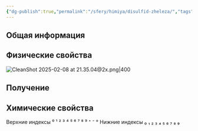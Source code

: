 ```yaml
---
{"dg-publish":true,"permalink":"/sfery/himiya/disulfid-zheleza/","tags":["Неорганика"]}
---
```


## Общая информация
## Физические свойства
![CleanShot 2025-02-08 at 21.35.04@2x.png|400](/img/user/%D0%90%D1%80%D1%85%D0%B8%D0%B2/%D0%9A%D1%8D%D1%88/CleanShot%202025-02-08%20at%2021.35.04@2x.png)
## Получение
## Химические свойства

Верхние индексы ⁰ ¹ ² ³ ⁴ ⁵ ⁶ ⁷ ⁸ ⁹ ⁺ ⁻ °
Нижние индексы ₀ ₁ ₂ ₃ ₄ ₅ ₆ ₇ ₈ ₉ 